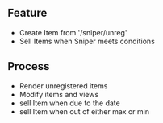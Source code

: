 ## Feature
- Create Item from '/sniper/unreg'
- Sell Items when Sniper meets conditions

## Process
- Render unregistered items
- Modify items and views 
- sell Item when due to the date
- sell Item when out of either max or min 